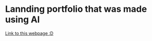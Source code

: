 # Lannding portfolio that was made using AI

[Link to this webpage :D](https://landing-itp2v122f-bobis-projects.vercel.app)
